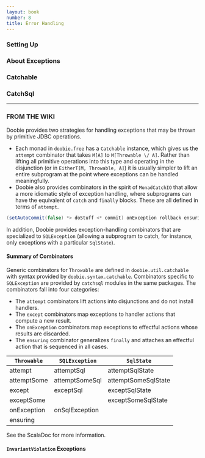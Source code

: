 ```yaml
---
layout: book
number: 8
title: Error Handling
---
```


### Setting Up


### About Exceptions



### Catchable


### CatchSql






---------

### FROM THE WIKI

Doobie provides two strategies for handling exceptions that may be thrown by primitive JDBC operations.

- Each monad in `doobie.free` has a `Catchable` instance, which gives us the `attempt` combinator that takes `M[A]` to `M[Throwable \/ A]`. Rather than lifting all primitive operations into this type and operating in the disjunction (or in `EitherT[M, Throwable, A]`) it is usually simpler to lift an entire subprogram at the point where exceptions can be handled meaningfully.
- Doobie also provides combinators in the spirit of `MonadCatchIO` that allow a more idiomatic style of exception handling, where subprograms can have the equivalent of `catch` and `finally` blocks. These are all defined in terms of `attempt`.

```scala
(setAutoCommit(false) *> doStuff <* commit) onException rollback ensuring close
```


In addition, Doobie provides exception-handling combinators that are specialized to `SQLException` (allowing a subprogram to catch, for instance, only exceptions with a particular `SqlState`).

#### Summary of Combinators

Generic combinators for `Throwable` are defined in `doobie.util.catchable` with syntax provided by  `doobie.syntax.catchable`. Combinators specific to `SQLException` are provided by `catchsql` modules in the same packages. The combinators fall into four categories:

- The `attempt` combinators lift actions into disjunctions and do not install handlers.
- The `except` combinators map exceptions to handler actions that compute a new result.
- The `onException` combinators map exceptions to effectful actions whose results are discarded.
- The `ensuring` combinator generalizes `finally` and attaches an effectful action that is sequenced in all cases.

| `Throwable`  | `SQLException` | `SqlState` |
|--------------|----------------|------------|
| attempt      | attemptSql     | attemptSqlState |
| attemptSome  | attemptSomeSql | attemptSomeSqlState |
| except       | exceptSql      | exceptSqlState |
| exceptSome   |                | exceptSomeSqlState |
| onException  | onSqlException | |
| ensuring     | | |

See the ScalaDoc for more information.

#### `InvariantViolation` Exceptions